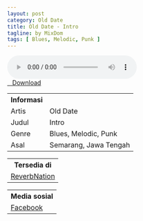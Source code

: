 ```yaml
---
layout: post
category: Old Date
title: Old Date - Intro
tagline: by MixDom
tags: [ Blues, Melodic, Punk ]
---
```


<audio class='js-player' style="--plyr-color-main: #212121;" controls>
<source src="https://drive.google.com/uc?authuser=0&id=162WfGmBLkJoSIWsyoX8WmuQbpDWTBENi&export=download" type="audio/mp3">
</audio>

<!--more-->

<div class="post-button text-center">
<a target="_blank" class="btn" href="https://drive.google.com/uc?authuser=0&id=162WfGmBLkJoSIWsyoX8WmuQbpDWTBENi&export=download">
<i class="fa fa-caret-down" aria-hidden="true"></i>&nbsp; &nbsp;Download
</a>
</div>

<table>
<tr>
<th>Informasi</th>
<th></th>
</tr>
<tr>
<td>Artis</td>
<td>Old Date</td>
</tr>
<tr>
<td>Judul</td>
<td>Intro</td>
</tr>
<tr>
<td>Genre</td>
<td>Blues, Melodic, Punk</td>
</tr>
<tr>
<td>Asal</td>
<td>Semarang, Jawa Tengah</td>
</tr>
</table>

<table>
<tr>
<th>Tersedia di</th>
</tr>
<tr>
<td><a href="https://www.reverbnation.com/olddate" target="_blank">ReverbNation</a></td>
</tr>
</table>

<table>
<tr>
<th>Media sosial</th>
</tr>
<tr>
<td><a href="https://facebook.com/people/Old-Date-Melodic/100063629473948/" target="_blank">Facebook</a></td>
</tr>
</table>
